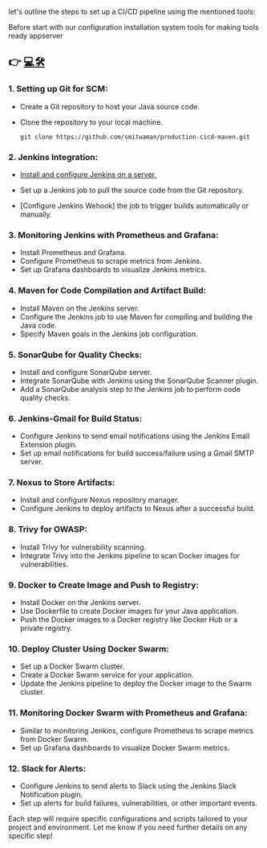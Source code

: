 let's outline the steps to set up a CI/CD pipeline using the mentioned tools:


Before start with our configuration installation system tools for making tools ready appserver 

## 👉 [💻🛠️](Stage-1-appserver.md)


### 1. Setting up Git for SCM:
- Create a Git repository to host your Java source code.

  
- Clone the repository to your local machine.

  ```
  git clone https://github.com/smitwaman/production-cicd-maven.git

  ```

### 2. Jenkins Integration:
- [Install and configure Jenkins on a server.](Installation-with-Steps/Jenkins.md)
- Set up a Jenkins job to pull the source code from the Git repository.

- [Configure Jenkins Wehook] the job to trigger builds automatically or manually.

### 3. Monitoring Jenkins with Prometheus and Grafana:
- Install Prometheus and Grafana.
- Configure Prometheus to scrape metrics from Jenkins.
- Set up Grafana dashboards to visualize Jenkins metrics.

### 4. Maven for Code Compilation and Artifact Build:
- Install Maven on the Jenkins server.
- Configure the Jenkins job to use Maven for compiling and building the Java code.
- Specify Maven goals in the Jenkins job configuration.

### 5. SonarQube for Quality Checks:
- Install and configure SonarQube server.
- Integrate SonarQube with Jenkins using the SonarQube Scanner plugin.
- Add a SonarQube analysis step to the Jenkins job to perform code quality checks.

### 6. Jenkins-Gmail for Build Status:
- Configure Jenkins to send email notifications using the Jenkins Email Extension plugin.
- Set up email notifications for build success/failure using a Gmail SMTP server.

### 7. Nexus to Store Artifacts:
- Install and configure Nexus repository manager.
- Configure Jenkins to deploy artifacts to Nexus after a successful build.

### 8. Trivy for OWASP:
- Install Trivy for vulnerability scanning.
- Integrate Trivy into the Jenkins pipeline to scan Docker images for vulnerabilities.

### 9. Docker to Create Image and Push to Registry:
- Install Docker on the Jenkins server.
- Use Dockerfile to create Docker images for your Java application.
- Push the Docker images to a Docker registry like Docker Hub or a private registry.

### 10. Deploy Cluster Using Docker Swarm:
- Set up a Docker Swarm cluster.
- Create a Docker Swarm service for your application.
- Update the Jenkins pipeline to deploy the Docker image to the Swarm cluster.

### 11. Monitoring Docker Swarm with Prometheus and Grafana:
- Similar to monitoring Jenkins, configure Prometheus to scrape metrics from Docker Swarm.
- Set up Grafana dashboards to visualize Docker Swarm metrics.

### 12. Slack for Alerts:
- Configure Jenkins to send alerts to Slack using the Jenkins Slack Notification plugin.
- Set up alerts for build failures, vulnerabilities, or other important events.

Each step will require specific configurations and scripts tailored to your project and environment. Let me know if you need further details on any specific step!
